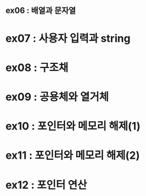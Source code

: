 ## ex06 : 배열과 문자열
# ex07 : 사용자 입력과 string
# ex08 : 구조채
# ex09 : 공용체와 열거체
# ex10 : 포인터와 메모리 해제(1)
# ex11 : 포인터와 메모리 해제(2)
# ex12 : 포인터 연산



